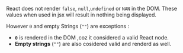 React does not render `false`, `null`,`undefined` or `NAN` in the DOM. These values when used in jsx will result in nothing being displayed.

However `0` and empty Strings (`""`) are exceptions :

- **`0`** is rendered in the DOM ,coz it considered a valid React node.
- **Empty strings** (`""`) are also cosidered valid and renderd as well.
